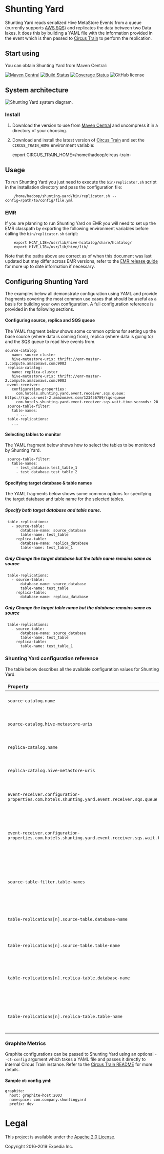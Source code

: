 # Shunting Yard

Shunting Yard reads serialized Hive MetaStore Events from a queue (currently supports [AWS SQS](https://aws.amazon.com/sqs/)) and replicates the data between two Data lakes. It does this by building a YAML file with the information provided in the event which is then passed to [Circus Train](https://github.com/HotelsDotCom/circus-train) to perform the replication.

## Start using

You can obtain Shunting Yard from Maven Central:

[![Maven Central](https://maven-badges.herokuapp.com/maven-central/com.hotels/shunting-yard/badge.svg?subject=com.hotels:shunting-yard)](https://maven-badges.herokuapp.com/maven-central/com.hotels/shunting-yard) [![Build Status](https://travis-ci.org/HotelsDotCom/shunting-yard.svg?branch=master)](https://travis-ci.org/HotelsDotCom/shunting-yard) [![Coverage Status](https://coveralls.io/repos/github/HotelsDotCom/shunting-yard/badge.svg?branch=master)](https://coveralls.io/github/HotelsDotCom/shunting-yard?branch=master) ![GitHub license](https://img.shields.io/github/license/HotelsDotCom/shunting-yard.svg)

## System architecture

![Shunting Yard system diagram.](shunting-yard.png "Selected tables getting replicated by Shunting Yard based on Hive events.")

### Install

1. Download the version to use from [Maven Central](https://mvnrepository.com/artifact/com.hotels/shunting-yard-binary) and uncompress it in a directory of your choosing.

2. Download and install the latest version of [Circus Train](http://mvnrepository.com/artifact/com.hotels/circus-train/) and set the `CIRCUS_TRAIN_HOME` environment variable:

    export CIRCUS_TRAIN_HOME=/home/hadoop/circus-train-<circus-train-version>

## Usage
To run Shunting Yard you just need to execute the `bin/replicator.sh` script in the installation directory and pass the configuration file: 

        /home/hadoop/shunting-yard/bin/replicator.sh --config=/path/to/config/file.yml

### EMR
If you are planning to run Shunting Yard on EMR you will need to set up the EMR classpath by exporting the following environment variables before calling the `bin/replicator.sh` script:

        export HCAT_LIB=/usr/lib/hive-hcatalog/share/hcatalog/
        export HIVE_LIB=/usr/lib/hive/lib/

Note that the paths above are correct as of when this document was last updated but may differ across EMR versions, refer to the [EMR release guide](http://docs.aws.amazon.com/emr/latest/ReleaseGuide/emr-release-components.html) for more up to date information if necessary.

## Configuring Shunting Yard

The examples below all demonstrate configuration using YAML and provide fragments covering the most common use cases that should be useful as a basis for building your own configuration. A full configuration reference is provided in the following sections.

#### Configuring source, replica and SQS queue

The YAML fragment below shows some common options for setting up the base source (where data is coming from), replica (where data is going to) and the SQS queue to read hive events from.

	source-catalog:
       name: source-cluster
       hive-metastore-uris: thrift://emr-master-1.compute.amazonaws.com:9083
     replica-catalog:
       name: replica-cluster
       hive-metastore-uris: thrift://emr-master-2.compute.amazonaws.com:9083
     event-receiver:
       configuration-properties:
         com.hotels.shunting.yard.event.receiver.sqs.queue: https://sqs.us-west-2.amazonaws.com/123456789/sqs-queue
         com.hotels.shunting.yard.event.receiver.sqs.wait.time.seconds: 20
     source-table-filter:
       table-names:
         - ...
     table-replications:
       ...

#### Selecting tables to monitor

The YAML fragment below shows how to select the tables to be monitored by Shunting Yard.

     source-table-filter:
       table-names:
         - test_database.test_table_1
         - test_database.test_table_2

#### Specifying target database & table names

The YAML fragments below shows some common options for specifying the target database and table name for the selected tables.

##### Specify both target database and table name.

     table-replications:
       - source-table:
           database-name: source_database
           table-name: test_table
         replica-table:
           database-name: replica_database
           table-name: test_table_1    

##### Only Change the target database but the table name remains same as source

     table-replications:
       - source-table:
           database-name: source_database
           table-name: test_table
         replica-table:
           database-name: replica_database 

##### Only Change the target table name but the database remains same as source

     table-replications:
       - source-table:
           database-name: source_database
           table-name: test_table
         replica-table:
           table-name: test_table_1

### Shunting Yard configuration reference
The table below describes all the available configuration values for Shunting Yard.

|Property|Required|Description|
|:----|:----:|:----|
|`source-catalog.name`|Yes|A name for the source catalog for events and logging.|
|`source-catalog.hive-metastore-uris`|No|Fully qualified URI of the source cluster's Hive metastore Thrift service.|
|`replica-catalog.name`|Yes|A name for the replica catalog for events and logging.|
|`replica-catalog.hive-metastore-uris`|Yes|Fully qualified URI of the replica cluster's Hive metastore Thrift service.|
|`event-receiver.configuration-properties.com.hotels.shunting.yard.event.receiver.sqs.queue`|Yes|Fully qualified URI of the [AWS SQS](https://aws.amazon.com/sqs/) Queue to read the hive events from.|
|`event-receiver.configuration-properties.com.hotels.shunting.yard.event.receiver.sqs.wait.time.seconds`|No|Wait time in seconds for which the receiver will poll the SQS queue for a batch of messages. Read more about long polling with AWS SQS [here](https://docs.aws.amazon.com/AWSSimpleQueueService/latest/SQSDeveloperGuide/sqs-long-polling.html)|
|`source-table-filter.table-names`|No|A list of tables selected for Shunting Yard replication. Supported Format: `database_1.table_1, database_2.table_2`|
|`table-replications[n].source-table.database-name`|No|The name of the database in which the table you wish to replicate is located.|
|`table-replications[n].source-table.table-name`|No|The name of the table which you wish to replicate.|
|`table-replications[n].replica-table.database-name`|No|The name of the destination database in which to replicate the table. Defaults to source database name.|
|`table-replications[n].replica-table.table-name`|No|The name of the table at the destination. Defaults to source table name.|

### Graphite Metrics

Graphite configurations can be passed to Shunting Yard using an optional `--ct-config` argument which takes a YAML file and passes it directly to internal Circus Train instance. Refer to the [Circus Train README](https://github.com/HotelsDotCom/circus-train#graphite) for more details.

#### Sample ct-config.yml:

    graphite:
      host: graphite-host:2003
      namespace: com.company.shuntingyard
      prefix: dev

# Legal
This project is available under the [Apache 2.0 License](http://www.apache.org/licenses/LICENSE-2.0.html).

Copyright 2016-2019 Expedia Inc.